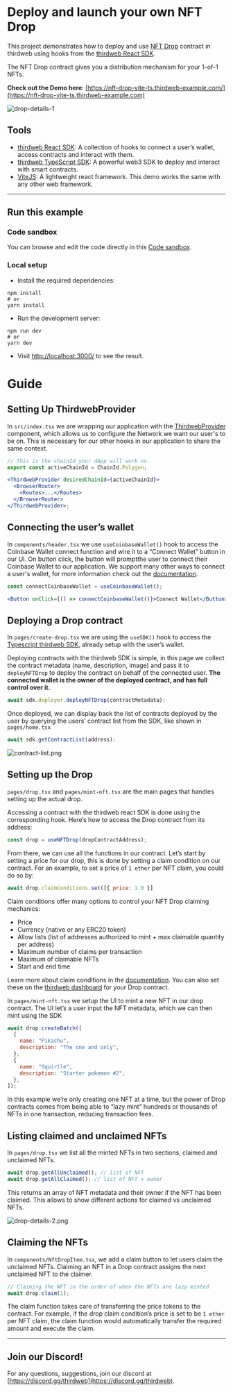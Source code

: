 # Deploy and launch your own NFT Drop

This project demonstrates how to deploy and use [NFT Drop](https://portal.thirdweb.com/contracts/nft-drop) contract in thirdweb using hooks from the [thirdweb React SDK](https://docs.thirdweb.com/react).

The NFT Drop contract gives you a distribution mechanism for your 1-of-1 NFTs.

**Check out the Demo here**: [https://nft-drop-vite-ts.thirdweb-example.com/](https://nft-drop-vite-ts.thirdweb-example.com)

![drop-details-1](img/drop-details-1.png)

## Tools

- [thirdweb React SDK](https://docs.thirdweb.com/react): A collection of hooks to connect a user’s wallet, access contracts and interact with them.
- [thirdweb TypeScript SDK](https://docs.thirdweb.com/typescript): A powerful web3 SDK to deploy and interact with smart contracts.
- [ViteJS](https://vitejs.dev/): A lightweight react framework. This demo works the same with any other web framework.

---

## Run this example

### Code sandbox

You can browse and edit the code directly in this [Code sandbox](https://codesandbox.io/s/github/thirdweb-example/nft-drop-vite-ts?file=/src/App.tsx).

### Local setup

- Install the required dependencies:

```
npm install
# or
yarn install
```

- Run the development server:

```
npm run dev
# or
yarn dev
```

- Visit [http://localhost:3000/](http://localhost:3000/) to see the result.

# Guide

## Setting Up ThirdwebProvider

In `src/index.tsx` we are wrapping our application with the [ThirdwebProvider](https://docs.thirdweb.com/react) component, which allows us to configure the Network we want our user's to be on. This is necessary for our other hooks in our application to share the same context.

```jsx
// This is the chainId your dApp will work on.
export const activeChainId = ChainId.Polygon;

<ThirdwebProvider desiredChainId={activeChainId}>
  <BrowserRouter>
    <Routes>...</Routes>
  </BrowserRouter>
</ThirdwebProvider>;
```

## Connecting the user’s wallet

In `components/header.tsx` we use `useCoinbaseWallet()` hook to access the Coinbase Wallet connect function and wire it to a “Connect Wallet” button in our UI. On button click, the button will promptthe user to connect their Coinbase Wallet to our application. We support many other ways to connect a user's wallet, for more information check out the [documentation](https://docs.thirdweb.com/react/category/wallet-connection).

```jsx
const connectCoinbaseWallet = useCoinbaseWallet();

<Button onClick={() => connectCoinbaseWallet()}>Connect Wallet</Button>;
```

## Deploying a Drop contract

In `pages/create-drop.tsx` we are using the `useSDK()` hook to access the [Typescript thirdweb SDK](https://github.com/thirdweb-dev/typescript-sdk), already setup with the user’s wallet.

Deploying contracts with the thirdweb SDK is simple, in this page we collect the contract metadata (name, description, image) and pass it to `deployNFTDrop` to deploy the contract on behalf of the connected user. **The connected wallet is the owner of the deployed contract, and has full control over it.**

```jsx
await sdk.deployer.deployNFTDrop(contractMetadata);
```

Once deployed, we can display back the list of contracts deployed by the user by querying the users’ contract list from the SDK, like shown in `pages/home.tsx`

```jsx
await sdk.getContractList(address);
```

![contract-list.png](img/contract-list.png)

## Setting up the Drop

`pages/drop.tsx` and `pages/mint-nft.tsx` are the main pages that handles setting up the actual drop.

Accessing a contract with the thirdweb react SDK is done using the corresponding hook. Here’s how to access the Drop contract from its address:

```jsx
const drop = useNFTDrop(dropContractAddress);
```

From there, we can use all the functions in our contract. Let’s start by setting a price for our drop, this is done by setting a claim condition on our contract. For an example, to set a price of `1 ether` per NFT claim, you could do so by:

```jsx
await drop.claimConditions.set([{ price: 1.0 }]
```

Claim conditions offer many options to control your NFT Drop claiming mechanics:

- Price
- Currency (native or any ERC20 token)
- Allow lists (list of addresses authorized to mint + max claimable quantity per address)
- Maximum number of claims per transaction
- Maximum of claimable NFTs
- Start and end time

Learn more about claim conditions in the [documentation](https://docs.thirdweb.com/typescript/sdk.dropclaimconditions.set). You can also set these on the [thirdweb dashboard](https://thirdweb.com/dashboard) for your Drop contract.

In `pages/mint-nft.tsx` we setup the UI to mint a new NFT in our drop contract. The UI let’s a user input the NFT metadata, which we can then mint using the SDK

```jsx
await drop.createBatch([
  {
    name: "Pikachu",
    description: "The one and only",
  },
  {
    name: "Squirtle",
    description: "Starter pokemon #2",
  },
]);
```

In this example we’re only creating one NFT at a time, but the power of Drop contracts comes from being able to “lazy mint” hundreds or thousands of NFTs in one transaction, reducing transaction fees.

## Listing claimed and unclaimed NFTs

In `pages/drop.tsx` we list all the minted NFTs in two sections, claimed and unclaimed NFTs.

```jsx
await drop.getAllUnclaimed(); // list of NFT
await drop.getAllClaimed(); // list of NFT + owner
```

This returns an array of NFT metadata and their owner if the NFT has been claimed. This allows to show different actions for claimed vs unclaimed NFTs.

![drop-details-2.png](img/drop-details-2.png)

## Claiming the NFTs

In `components/NftDropItem.tsx`, we add a claim button to let users claim the unclaimed NFTs. Claiming an NFT in a Drop contract assigns the next unclaimed NFT to the claimer.

```jsx
// Claiming the NFT in the order of when the NFTs are lazy minted
await drop.claim(1);
```

The claim function takes care of transferring the price tokens to the contract. For example, if the drop claim condition’s price is set to be `1 ether` per NFT claim, the claim function would automatically transfer the required amount and execute the claim.

---

## Join our Discord!

For any questions, suggestions, join our discord at [https://discord.gg/thirdweb](https://discord.gg/thirdweb).
